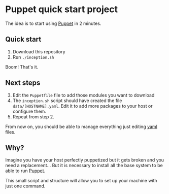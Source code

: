 # Puppet quick start project

The idea is to start using [Puppet] in 2 minutes.

## Quick start

1. Download this repository
2. Run `./inception.sh`

Boom! That's it.


## Next steps

3. Edit the `Puppetfile` file to add those modules you want to download
4. The `inception.sh` script should have created the file `data/[HOSTNAME].yaml`. Edit it to add more packages to your host or configure them.
5. Repeat from step 2.

From now on, you should be able to manage everything just editing [yaml] files.


## Why?

Imagine you have your host perfectly puppetized but it gets broken and you need a replacement... But it is necessary to install all the base system to be able to run [Puppet].

This small script and structure will allow you to set up your machine with just one command.


[yaml]: http://www.yaml.org/
[Puppet]: http://puppetlabs.com/
